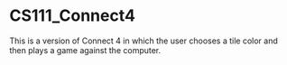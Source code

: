 # CS111_Connect4
This is a version of Connect 4 in which the user chooses a tile color and then plays a game against the computer.
